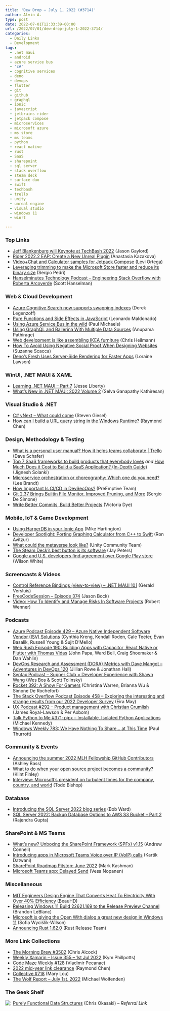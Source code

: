 ```yaml
---
title: 'Dew Drop – July 1, 2022 (#3714)'
author: Alvin A.
type: post
date: 2022-07-01T12:33:39+00:00
url: /2022/07/01/dew-drop-july-1-2022-3714/
categories:
  - Daily Links
  - Development
tags:
  - .net maui
  - android
  - azure service bus
  - 'c#'
  - cognitive services
  - deno
  - devops
  - flutter
  - git
  - github
  - graphql
  - ionic
  - javascript
  - jetbrains rider
  - jetpack compose
  - microservices
  - microsoft azure
  - ms store
  - ms teams
  - python
  - react native
  - rust
  - SaaS
  - sharepoint
  - sql server
  - stack overflow
  - steam deck
  - surface duo
  - swift
  - techbash
  - trello
  - unity
  - unreal engine
  - visual studio
  - windows 11
  - winrt

---
```

### <a name="top"></a>Top Links

  * <a href="https://www.jasongaylord.com/blog/2022/07/01/first-keynote-announced-techbash" target="_blank" rel="noopener">Jeff Blankenburg will Keynote at TechBash 2022</a> (Jason Gaylord)
  * <a href="https://blog.jetbrains.com/dotnet/2022/06/30/rider-2022-2-eap-create-a-new-unreal-plugin/" target="_blank" rel="noopener">Rider 2022.2 EAP: Create a New Unreal Plugin</a> (Anastasia Kazakova)
  * <a href="https://devblogs.microsoft.com/surface-duo/jetpack-compose-video-calculator-samples/?WT.mc_id=DOP-MVP-4025064" target="_blank" rel="noopener">Video+Chat and Calculator samples for Jetpack Compose</a> (Levi Ortega)
  * <a href="https://devblogs.microsoft.com/ifdef-windows/leveraging-trimming-to-make-the-microsoft-store-faster-and-reduce-its-binary-size/?WT.mc_id=DOP-MVP-4025064" target="_blank" rel="noopener">Leveraging trimming to make the Microsoft Store faster and reduce its binary size</a> (Sergio Pedri)
  * <a href="https://www.hanselminutes.com/847/engineering-stack-overflow-with-roberta-arcoverde" target="_blank" rel="noopener">Hanselminutes Technology Podcast &#8211; Engineering Stack Overflow with Roberta Arcoverde</a> (Scott Hanselman)



### <a name="web"></a>Web & Cloud Development

  * <a href="https://techcommunity.microsoft.com/t5/ai-applied-ai-blog/azure-cognitive-search-now-supports-swapping-indexes/ba-p/3563161?WT.mc_id=DOP-MVP-4025064" target="_blank" rel="noopener">Azure Cognitive Search now supports swapping indexes</a> (Derek Legenzoff)
  * <a href="https://www.telerik.com/blogs/pure-functions-side-effects-javascript" target="_blank" rel="noopener">Pure Functions and Side Effects in JavaScript</a> (Leonardo Maldonado)
  * <a href="https://devblogs.microsoft.com/azure-sdk/using-azure-service-bus-in-the-wild/?WT.mc_id=DOP-MVP-4025064" target="_blank" rel="noopener">Using Azure Service Bus in the wild</a> (Paul Michaels)
  * <a href="https://www.infoq.com/articles/graphql-ballerina/?utm_campaign=infoq_content&utm_source=infoq&utm_medium=feed&utm_term=global" target="_blank" rel="noopener">Using GraphQL and Ballerina With Multiple Data Sources</a> (Anupama Pathirage)
  * <a href="https://christianheilmann.com/2022/07/01/web-development-is-like-assembling-ikea-furniture/" target="_blank" rel="noopener">Web development is like assembling IKEA furniture</a> (Chris Heilmann)
  * <a href="https://www.telerik.com/blogs/how-to-avoid-negative-social-proof-designing-websites" target="_blank" rel="noopener">How To Avoid Using Negative Social Proof When Designing Websites</a> (Suzanne Scacca)
  * <a href="https://thenewstack.io/denos-fresh-uses-server-side-rendering-for-faster-apps/" target="_blank" rel="noopener">Deno’s Fresh Uses Server-Side Rendering for Faster Apps</a> (Loraine Lawson)



### <a name="silverlight"></a>WinUI, .NET MAUI & XAML

  * <a href="https://jesseliberty.com/2022/06/30/learning-net-maui-part-7/" target="_blank" rel="noopener">Learning .NET MAUI – Part 7</a> (Jesse Liberty)
  * <a href="https://www.syncfusion.com/blogs/post/whats-new-in-net-maui-2022-volume-2.aspx" target="_blank" rel="noopener">What’s New in .NET MAUI: 2022 Volume 2</a> (Selva Ganapathy Kathiresan)



### <a name="dotnet"></a>Visual Studio & .NET

  * <a href="https://steven-giesel.com/blogPost/d502edb0-331a-4041-b491-b4a907ddcc1e" target="_blank" rel="noopener">C# vNext &#8211; What could come</a> (Steven Giesel)
  * <a href="https://devblogs.microsoft.com/oldnewthing/20220630-00/?p=106805" target="_blank" rel="noopener">How can I build a URL query string in the Windows Runtime?</a> (Raymond Chen)



### <a name="design"></a>Design, Methodology & Testing

  * <a href="https://blog.trello.com/personal-user-manuals" target="_blank" rel="noopener">What is a personal user manual? How it helps teams collaborate | Trello</a> (Dave Schafer)
  * <a href="https://www.simform.com/blog/saas-frameworks/" target="_blank" rel="noopener">Top 7 SaaS frameworks to build products that everybody loves</a> _and_ <a href="https://www.simform.com/blog/cost-to-build-a-saas-application/" target="_blank" rel="noopener">How Much Does it Cost to Build a SaaS Application? (In-Depth Guide)</a> (Jignesh Solanki)
  * <a href="https://www.architect.io/blog/2022-06-30/microservices-orchestration-primer/" target="_blank" rel="noopener">Microservice orchestration or choreography: Which one do you need?</a> (Lee Brandt)
  * <a href="https://www.preemptive.com/how-important-is-ci-cd-in-devsecops/" target="_blank" rel="noopener">How Important Is CI/CD in DevSecOps?</a> (PreEmptive Team)
  * <a href="https://www.infoq.com/news/2022/06/git-2-37-released/?utm_campaign=infoq_content&utm_source=infoq&utm_medium=feed&utm_term=global" target="_blank" rel="noopener">Git 2.37 Brings Builtin File Monitor, Improved Pruning, and More</a> (Sergio De Simone)
  * <a href="https://github.blog/2022-06-30-write-better-commits-build-better-projects/" target="_blank" rel="noopener">Write Better Commits, Build Better Projects</a> (Victoria Dye)



### <a name="mobile"></a>Mobile, IoT & Game Development

  * <a href="https://ionicframework.com/blog/using-harperdb-in-your-ionic-app/" target="_blank" rel="noopener">Using HarperDB in your Ionic App</a> (Mike Hartington)
  * <a href="https://swift.org/blog/graphing-calculator/" target="_blank" rel="noopener">Developer Spotlight: Porting Graphing Calculator from C++ to Swift</a> (Ron Avitzur)
  * <a href="https://blog.unity.com/manufacturing/what-could-metaverse-look-like" target="_blank" rel="noopener">What could the metaverse look like?</a> (Unity Community Team)
  * <a href="https://www.theverge.com/2022/6/30/23188574/steam-deck-button-customization-software" target="_blank" rel="noopener">The Steam Deck’s best button is its software</a> (Jay Peters)
  * <a href="https://blog.google/outreach-initiatives/public-policy/google-and-us-developers-find-agreement-over-google-play-store/" target="_blank" rel="noopener">Google and U.S. developers find agreement over Google Play store</a> (Wilson White)



### Screencasts & Videos

  * <a href="https://www.youtube.com/watch?v=PH9_bPu-ImQ" target="_blank" rel="noopener">Control Reference Bindings (view-to-view) &#8211; .NET MAUI 101</a> (Gerald Versluis)
  * <a href="http://www.youtube.com/watch?v=LcGaALUCPFM" target="_blank" rel="noopener">FreeCodeSession &#8211; Episode 374</a> (Jason Bock)
  * <a href="https://8thlight.com/blog/robert-wenner/2022/06/24/accessibility-web-development.html" target="_blank" rel="noopener">Video: How To Identify and Manage Risks In Software Projects</a> (Robert Wenner)



### Podcasts

  * <a href="http://azpodcast.azurewebsites.net/post/Episode-429-Azure-Native-Independent-Software-Vendor-(ISV)-Solutions" target="_blank" rel="noopener">Azure Podcast Episode 429 &#8211; Azure Native Independent Software Vendor (ISV) Solutions</a> (Cynthia Kreng, Kendall Roden, Cale Teeter, Evan Basalik, Russell Young & Sujit D&#8217;Mello)
  * <a href="https://www.webrush.io/episodes/episode-190-building-apps-with-capacitor-react-native-or-flutter-with-thomas-vidas" target="_blank" rel="noopener">Web Rush Episode 190: Building Apps with Capacitor, React Native or Flutter with Thomas Vidas</a> (John Papa, Ward Bell, Craig Shoemaker & Dan Wahlin)
  * <a href="https://topenddevs.com/podcasts/adventures-in-devops/episodes/3938" target="_blank" rel="noopener">DevOps Research and Assessment (DORA) Metrics with Dave Mangot &#8211; Adventures in DevOps 120</a> (Jillian Rowe & Jonathan Hall)
  * <a href="https://syntax.fm/show/478/supper-club-developer-experience-with-shawn-wang" target="_blank" rel="noopener">Syntax Podcast &#8211; Supper Club × Developer Experience with Shawn Wang</a> (Wes Bos & Scott Tolinsky)
  * <a href="http://relay.fm/rocket/392" target="_blank" rel="noopener">Rocket 392: A Show For Gamers</a> (Christina Warren, Brianna Wu & Simone De Rochefort)
  * <a href="https://stackoverflow.blog/2022/07/01/exploring-the-interesting-and-strange-results-from-our-2022-developer-survey-ep-458/" target="_blank" rel="noopener">The Stack Overflow Podcast Episode 458 &#8211; Exploring the interesting and strange results from our 2022 Developer Survey</a> (Eira May)
  * <a href="https://uxpodcast.com/292-product-management-christian-crumlish/" target="_blank" rel="noopener">UX Podcast #292 &#8211; Product management with Christian Crumlish</a> (James Royal-Lawson & Per Axbom)
  * <a href="https://talkpython.fm/episodes/show/371/pipx-installable-isolated-python-applications" target="_blank" rel="noopener">Talk Python to Me #371: pipx &#8211; Installable, Isolated Python Applications</a> (Michael Kennedy)
  * <a href="https://www.thurrott.com/podcasts/windows-weekly/269527/windows-weekly-783-we-have-nothing-to-share-at-this-time" target="_blank" rel="noopener">Windows Weekly 783: We Have Nothing To Share… at This Time</a> (Paul Thurrott)



### <a name="events"></a>Community & Events

  * <a href="https://github.blog/2022-06-30-announcing-the-summer-2022-mlh-fellowship-github-contributors/" target="_blank" rel="noopener">Announcing the summer 2022 MLH Fellowship GitHub Contributors</a> (Ashley Bass)
  * <a href="https://github.blog/2022-06-30-what-to-do-when-your-open-source-project-becomes-a-community/" target="_blank" rel="noopener">What to do when your open source project becomes a community?</a> (Klint Finley)
  * <a href="https://www.geekwire.com/2022/interview-microsofts-president-on-turbulent-times-for-the-company-country-and-world/" target="_blank" rel="noopener">Interview: Microsoft’s president on turbulent times for the company, country, and world</a> (Todd Bishop)



### <a name="sql"></a>Database

  * <a href="https://cloudblogs.microsoft.com/sqlserver/2022/06/30/introducing-the-sql-server-2022-blog-series/?WT.mc_id=DOP-MVP-4025064" target="_blank" rel="noopener">Introducing the SQL Server 2022 blog series</a> (Bob Ward)
  * <a href="https://www.mssqltips.com/sqlservertip/7302/backup-sql-server-2022-database-aws-s3-storage/" target="_blank" rel="noopener">SQL Server 2022: Backup Database Options to AWS S3 Bucket &#8211; Part 2</a> (Rajendra Gupta)



### <a name="sp"></a>SharePoint & MS Teams

  * <a href="https://www.andrewconnell.com/blog/sharepoint-framework-v1-15-whats-in-latest-update-of-spfx/" target="_blank" rel="noopener">What’s new? Unboxing the SharePoint Framework (SPFx) v1.15</a> (Andrew Connell)
  * <a href="https://devblogs.microsoft.com/microsoft365dev/introducing-apps-in-microsoft-teams-voice-over-ip-voip-calls/?WT.mc_id=DOP-MVP-4025064" target="_blank" rel="noopener">Introducing apps in Microsoft Teams Voice over IP (VoIP) calls</a> (Kartik Datwani)
  * <a href="https://techcommunity.microsoft.com/t5/microsoft-sharepoint-blog/sharepoint-roadmap-pitstop-june-2022/ba-p/3561868?WT.mc_id=DOP-MVP-4025064" target="_blank" rel="noopener">SharePoint Roadmap Pitstop: June 2022</a> (Mark Kashman)
  * <a href="https://mymetaverseday.com/2022/07/01/microsoft-teams-app-delayed-send/" target="_blank" rel="noopener">Microsoft Teams app: Delayed Send</a> (Vesa Nopanen)



### <a name="misc"></a>Miscellaneous

  * <a href="https://hardware.slashdot.org/story/22/06/30/2146218/mit-engineers-design-engine-that-converts-heat-to-electricity-with-over-40-efficiency?utm_source=rss1.0mainlinkanon&utm_medium=feed" target="_blank" rel="noopener">MIT Engineers Design Engine That Converts Heat To Electricity With Over 40% Efficiency</a> (BeauHD)
  * <a href="https://blogs.windows.com/windows-insider/2022/06/30/releasing-windows-11-build-22621-165-to-the-release-preview-channel/?WT.mc_id=WD-MVP-4025064" target="_blank" rel="noopener">Releasing Windows 11 Build 22621.169 to the Release Preview Channel</a> (Brandon LeBlanc)
  * <a href="https://betanews.com/2022/06/30/microsoft-is-giving-the-open-with-dialog-a-great-new-design-in-windows-11/" target="_blank" rel="noopener">Microsoft is giving the Open With dialog a great new design in Windows 11</a> (Sofia Wyciślik-Wilson)
  * <a href="https://blog.rust-lang.org/2022/06/30/Rust-1.62.0.html" target="_blank" rel="noopener">Announcing Rust 1.62.0</a> (Rust Release Team)



### <a name="links"></a>More Link Collections

  * <a href="https://blog.cwa.me.uk/2022/07/01/the-morning-brew-3502/" target="_blank" rel="noopener">The Morning Brew #3502</a> (Chris Alcock)
  * <a href="https://weeklyxamarin.com/issues/355" target="_blank" rel="noopener">Weekly Xamarin &#8211; Issue 355 &#8211; 1st Jul 2022</a> (Kym Phillpotts)
  * <a href="https://code-maze.com/code-maze-weekly-128/" target="_blank" rel="noopener">Code Maze Weekly #128</a> (Vladimir Pecanac)
  * <a href="https://devblogs.microsoft.com/oldnewthing/20220630-01/?p=106807" target="_blank" rel="noopener">2022 mid-year link clearance</a> (Raymond Chen)
  * <a href="https://tympanus.net/codrops/collective/collective-718/" target="_blank" rel="noopener">Collective #718</a> (Mary Lou)
  * <a href="https://michael-wolfenden.github.io/2022/07/01/july-1st-2022/" target="_blank" rel="noopener">The Wolf Report &#8211; July 1st, 2022</a> (Michael Wolfenden)



### <a name="shelf"></a>The Geek Shelf

<a href="https://www.amazon.com/dp/0521663504/?tag=amavin-20" target="_blank" rel="noopener"><img decoding="async" align="left" style="margin: 0px 4px 0px 0px; border: 0px currentcolor; border-image: none; float: left; display: inline; background-image: none;" src="https://m.media-amazon.com/images/I/41xT-vkdeES._SS135_.jpg" border="0" /></a>&nbsp;<a href="https://www.amazon.com/dp/0521663504/?tag=amavin-20" target="_blank" rel="noopener">Purely Functional Data Structures</a> (Chris Okasaki) _&#8211; Referral Link_